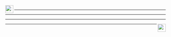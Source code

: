 <img src="https://williamgregorio.github.io/logo.png" width="25" height="25" align="left"/>
<hr>
<p align="left">
<hr>
<center>
</center>
<hr>
<img src="https://williamgregorio.github.io/logo.png" width="25" height="25" align="right"/>
<hr>

